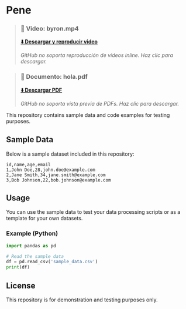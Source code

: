 # Pene


> ### 🎥 Video: byron.mp4
> 
> **[⬇️ Descargar y reproducir video](https://raw.githubusercontent.com/reiuoerw209/test/main/media/byron.mp4)**
> 
> *GitHub no soporta reproducción de videos inline. Haz clic para descargar.*




> ### 📄 Documento: hola.pdf
> 
> **[⬇️ Descargar PDF](https://raw.githubusercontent.com/reiuoerw209/test/main/media/hola.pdf)**
> 
> *GitHub no soporta vista previa de PDFs. Haz clic para descargar.*



This repository contains sample data and code examples for testing purposes.

## Sample Data

Below is a sample dataset included in this repository:

```csv
id,name,age,email
1,John Doe,28,john.doe@example.com
2,Jane Smith,34,jane.smith@example.com
3,Bob Johnson,22,bob.johnson@example.com
```

## Usage

You can use the sample data to test your data processing scripts or as a template for your own datasets.

### Example (Python)

```python
import pandas as pd

# Read the sample data
df = pd.read_csv('sample_data.csv')
print(df)
```

## License

This repository is for demonstration and testing purposes only.
